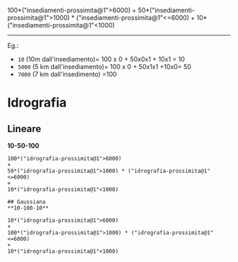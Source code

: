 100*("insediamenti-prossimita@1">6000) 
+ 
50*("insediamenti-prossimita@1">1000) * ("insediamenti-prossimita@1"<=6000)
+
10*("insediamenti-prossimita@1"<1000)


----
Eg.:

- `10` (10m dall'insediamento)= 100 x 0 + 50x0x1 + 10x1 = 10
- `5000` (5 km dall'insediamento)= 100 x 0 + 50x1x1 +10x0= 50
- `7000` (7 km dall'insedimento) =100


# Idrografia
## Lineare
**10-50-100**
```
100*("idrografia-prossimita@1">6000) 
+
50*("idrografia-prossimita@1">1000) * ("idrografia-prossimita@1"<=6000) 
+
10*("idrografia-prossimita@1"<1000)

## Gaussiana
**10-100-10**
```

```
10*("idrografia-prossimita@1">6000) 
+
100*("idrografia-prossimita@1">1000) * ("idrografia-prossimita@1"<=6000) 
+
10*("idrografia-prossimita@1"<1000)
```